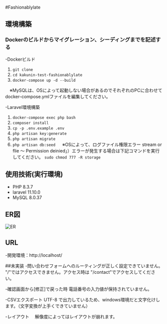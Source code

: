 #Fashionablylate

## 環境構築
### Dockerのビルドからマイグレーション、シーディングまでを記述する
-Dockerビルド
  1. `git clone`
  2. `cd kakunin-test-fashionablylate`
  3. `docker-compose up -d --build`
 
　※MySQLは、OSによって起動しない場合があるのでそれぞれのPCに合わせて docker-compose.ymlファイルを編集してください。
 
-Laravel環境構築
  1. `docker-compose exec php bash`
  2. `composer install`
  3. `cp -p .env.example .env`
  4. `php artisan key:generate`
  5. `php artisan migrate`
  6. `php artisan db:seed`
　
  ※OSによって、ログファイル権限エラー
 stream or flie ～ Permission deinied」）エラーが発生する場合は下記コマンドを実行してください。
  `sudo chmod 777 -R storage`

## 使用技術(実行環境)
- PHP 8.3.7
- laravel  11.10.0
- MySQL 8.0.37

  
## ER図
![ER](https://github.com/Y0r-K8m3-learning/kakunin-test-fashionablylate/assets/171590806/d02daefc-9ce3-45cd-9a2c-b8d9b582ce43)

## URL
-開発環境：http://localhost/

##未実装
-問い合わせフォームへのルーティングが正しく設定できていません。
"/"ではアクセスできません。アクセス時は "/contact"でアクセスしてください。

-確認画面から[修正]で戻った時
 電話番号の入力値が保持されていません。
 
-CSVエクスポート
 UTF-8 で出力しているため、windows環境だと文字化けします。（文字変換が上手くできていません）

-レイアウト
　解像度によってはレイアウトが崩れます。

